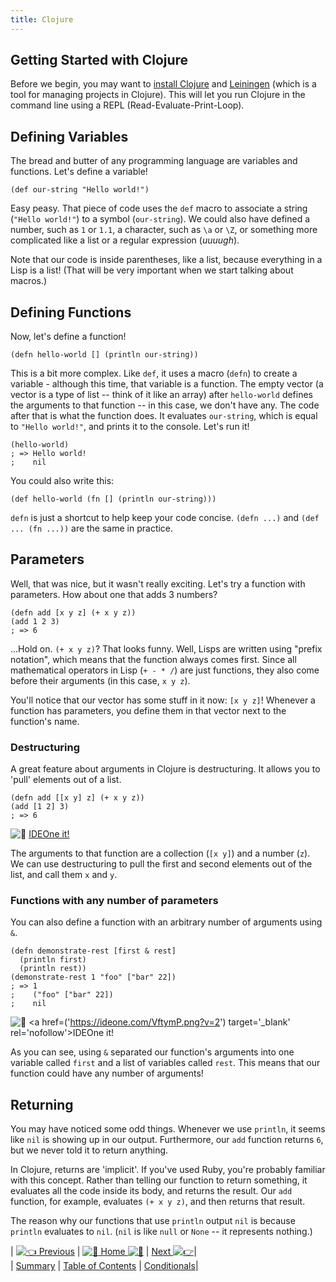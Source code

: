 ```yaml
---
title: Clojure
---
```


## Getting Started with Clojure

Before we begin, you may want to <a href='http://clojure.org/guides/getting_started' target='_blank' rel='nofollow'>install Clojure</a> and <a href='http://leiningen.org/#install' target='_blank' rel='nofollow'>Leiningen</a> (which is a tool for managing projects in Clojure). This will let you run Clojure in the command line using a REPL (Read-Evaluate-Print-Loop).

## Defining Variables

The bread and butter of any programming language are variables and functions. Let's define a variable!

    (def our-string "Hello world!")

Easy peasy. That piece of code uses the `def` macro to associate a string (`"Hello world!"`) to a symbol (`our-string`). We could also have defined a number, such as `1` or `1.1`, a character, such as `\a` or `\Z`, or something more complicated like a list or a regular expression (_uuuugh_).

Note that our code is inside parentheses, like a list, because everything in a Lisp is a list! (That will be very important when we start talking about macros.)

## Defining Functions

Now, let's define a function!

    (defn hello-world [] (println our-string))

This is a bit more complex. Like `def`, it uses a macro (`defn`) to create a variable - although this time, that variable is a function. The empty vector (a vector is a type of list -- think of it like an array) after `hello-world` defines the arguments to that function -- in this case, we don't have any. The code after that is what the function does. It evaluates `our-string`, which is equal to `"Hello world!"`, and prints it to the console. Let's run it!

    (hello-world)
    ; => Hello world!
    ;    nil

You could also write this:

    (def hello-world (fn [] (println our-string)))

`defn` is just a shortcut to help keep your code concise. `(defn ...)` and `(def ... (fn ...))` are the same in practice.

## Parameters

Well, that was nice, but it wasn't really exciting. Let's try a function with parameters. How about one that adds 3 numbers?

    (defn add [x y z] (+ x y z))
    (add 1 2 3)
    ; => 6

...Hold on. `(+ x y z)`? That looks funny. Well, Lisps are written using "prefix notation", which means that the function always comes first. Since all mathematical operators in Lisp (`+ - * /`) are just functions, they also come before their arguments (in this case, `x y z`).

You'll notice that our vector has some stuff in it now: `[x y z]`! Whenever a function has parameters, you define them in that vector next to the function's name.

### Destructuring

A great feature about arguments in Clojure is destructuring. It allows you to 'pull' elements out of a list.

    (defn add [[x y] z] (+ x y z))
    (add [1 2] 3)
    ; => 6

![:rocket:](https://forum.freecodecamp.com/images/emoji/emoji_one/rocket.png?v=2 ":rocket:") <a href='//ideone.com/SWlvKn' target='_blank' rel='nofollow'>IDEOne it!</a>

The arguments to that function are a collection (`[x y]`) and a number (`z`). We can use destructuring to pull the first and second elements out of the list, and call them `x` and `y`.

### Functions with any number of parameters

You can also define a function with an arbitrary number of arguments using `&`.

    (defn demonstrate-rest [first & rest]
      (println first)
      (println rest))
    (demonstrate-rest 1 "foo" ["bar" 22])
    ; => 1
    ;    ("foo" ["bar" 22])
    ;    nil

![:rocket:](https://forum.freecodecamp.com/images/emoji/emoji_one/rocket.png?v=2 ":rocket:") <a href=('https://ideone.com/VftymP.png?v=2') target='_blank' rel='nofollow'>IDEOne it!</a>

As you can see, using `&` separated our function's arguments into one variable called `first` and a list of variables called `rest`. This means that our function could have any number of arguments!

## Returning

You may have noticed some odd things. Whenever we use `println`, it seems like `nil` is showing up in our output. Furthermore, our `add` function returns `6`, but we never told it to return anything.

In Clojure, returns are 'implicit'. If you've used Ruby, you're probably familiar with this concept. Rather than telling our function to return something, it evaluates all the code inside its body, and returns the result. Our `add` function, for example, evaluates `(+ x y z)`, and then returns that result.

The reason why our functions that use `println` output `nil` is because `println` evaluates to `nil`. (`nil` is like `null` or `None` -- it represents nothing.)

| [![:point_left:](https://forum.freecodecamp.com/images/emoji/emoji_one/point_left.png?v=2 ":point_left:") Previous](https://forum.freecodecamp.com/t/what-is-clojure/18419) | [![:book:](https://forum.freecodecamp.com/images/emoji/emoji_one/book.png?v=2 ":book:") Home ![:book:](https://forum.freecodecamp.com/images/emoji/emoji_one/book.png?v=2 ":book:")](https://forum.freecodecamp.com/t/clojure-resources/18422) | [Next ![:point_right:](https://forum.freecodecamp.com/images/emoji/emoji_one/point_right.png?v=2 ":point_right:")](https://forum.freecodecamp.com/t/clojure-conditionals/18412)|  
| [Summary](https://forum.freecodecamp.com/t/what-is-clojure/18419) | [Table of Contents](https://forum.freecodecamp.com/t/clojure-resources/18422) | [Conditionals](https://forum.freecodecamp.com/t/clojure-conditionals/18412)|
